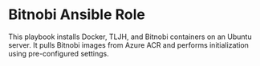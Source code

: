 # Bitnobi Ansible Role

This playbook installs Docker, TLJH, and Bitnobi containers on an Ubuntu server. It pulls Bitnobi images from Azure ACR and performs initialization using pre-configured settings.


